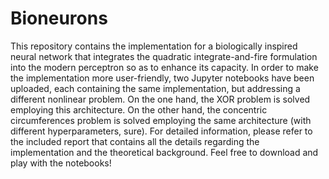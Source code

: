 # Bioneurons
This repository contains the implementation for a biologically inspired neural network that integrates the quadratic integrate-and-fire formulation into the modern perceptron so as to enhance its capacity. In order to make the implementation more user-friendly, two Jupyter notebooks have been uploaded, each containing the same implementation, but addressing a different nonlinear problem. On the one hand, the XOR problem is solved employing this architecture. On the other hand, the concentric circumferences problem is solved employing the same architecture (with different hyperparameters, sure). For detailed information, please refer to the included report that contains all the details regarding the implementation and the theoretical background. Feel free to download and play with the notebooks!
